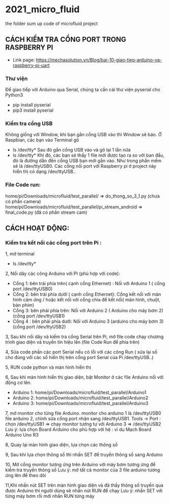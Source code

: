 # 2021_micro_fluid
the folder sum up code of microfluid project

## CÁCH KIỂM TRA CỔNG PORT TRONG RASPBERRY PI
- Link page: https://mechasolution.vn/Blog/bai-10-giao-tiep-arduino-va-raspberry-pi-uart
### Thư viện
Để giao tiếp với Arduino qua Serial, chúng ta cần cài thư viện pyserial cho Python3
- pip install pyserial
- pip3 install pyserial
### Kiểm tra cổng USB
Không giống với Window, khi bạn gắn cổng USB vào thì Window sẽ báo. Ở Raspbian, các bạn vào Terminal gõ
- ls /dev/tty*
Sau đó gắn cổng USB vào và gõ lại 1 lần nữa
- ls /dev/tty*
Khi đó, các bạn sẽ thấy 1 file mới được tạo ra so với ban đầu, đó là đường dẫn đến cổng USB bạn mới gắn vào. Như trong phần mềm sẽ là /dev/ttyUSB0.
Các cổng nối port với Raspberry pi ở project này hiển thị có dạng /dev/ttyUSB.. 

### File Code run: 
home/pi/Downloads/microfluid/test_parallel/ => do_thong_so_3_1.py (chưa có phần camera)
home/pi/Downloads/microfluid/test_parallel/pi_stream_android => final_code.py (đã có phần stream cam)

## CÁCH HOẠT ĐỘNG:
### Kiểm tra kết nối các cổng port trên Pi : 
1, mở terminal
- ls /dev/tty* 

2, Nối dây các công Arduino với PI (phù hợp với code):
- Cổng 1: bên trái phía trên( cạnh cổng Ethernet) : Nối với Arduino 1 ( cổng port /dev/ttyUSB0)
- Cổng 2: bên trái phía dưới ( cạnh cổng Ethernet): Cổng kết nối với màn hình cảm ứng / hoặc kết nối với cổng chia để kết nối( màn hình, chuột, bàn phím)
- Cổng 3: bên phải phía trên: Nối với Arduino 2 ( Arduino cho máy bơm 2) (cổng port /dev/ttyUSB1)
- Cổng 4 : bên phải phía dưới: Nối với Arduino 3 (arduino cho máy bơm 3) (cổng port /dev/ttyUSB2)

3, Sau khi nối dây và kiểm tra cổng Serial trên Pi, mở file code chạy chương trình giao diện và truyền tín hiệu lên (file Code Run để phía trên) 

4, Sửa code phần các port Serial nếu có lỗi với các công Run ( sửa lại số cho đúng với các số hiển thị trên cổng port Serial của Pi /dev/ttyUSB..)

5, RUN code python và màn hình hiển thị

6, Sau khi màn hình hiển thị giao diện, bật Monitor ở các file Arduino nối với động cơ lên. 
- Arduino 1: home/pi/Downloads/microfluid/test_parallel/Arduino1
- Arduino 2: home/pi/Downloads/microfluid/test_parallel/Arduino2
- Arduino 3: home/pi/Downloads/microfluid/test_parallel/Arduino3

7, mở monitor cho từng file Arduino. monitor cho arduino 1 là /dev/ttyUSB0
file arduino 2, chỉnh sửa cổng port nhận sang /dev/ttyUSB1. Tools -> Port : chọn /dev/ttyUSB1 => chạy monitor
tương tự với Arduino 3 => /dev/ttyUSB2 
Lưu ý: lựa chọn Board Arduino cho phù hợp với hệ : ví dụ Mạch Board Arduino Uno R3

8, Quay lại màn hình giao diện, lựa chọn các thông số

9, Sau khi lựa chọn thông số thì nhấn SET để truyền thông số sang Arduino 

10, Mở cổng monitor tương ứng trên Arduino với máy bơm tương ứng để kiểm tra truyền thông số
Lưu ý: mở tất cả monitor của 3 file arduino tương ứng lên để theo dõi 

11,Khi nhấn nút SET trên màn hình giao diện và đã thấy thông số truyền qua được Arduino thì người dùng sẽ nhấn nút RUN để chạy 
Lưu ý: nhấn SET với từng máy bơm rồi mới nhấn RUN từng máy 
